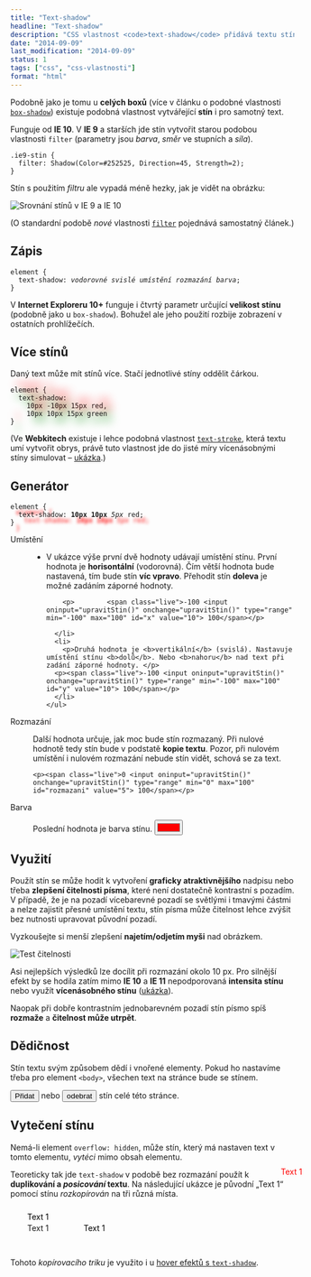 ```yaml
---
title: "Text-shadow"
headline: "Text-shadow"
description: "CSS vlastnost <code>text-shadow</code> přidává textu stín."
date: "2014-09-09"
last_modification: "2014-09-09"
status: 1
tags: ["css", "css-vlastnosti"]
format: "html"
---
```


<p>Podobně jako je tomu u <b>celých boxů</b> (více v článku o podobné vlastnosti <a href="/box-shadow"><code>box-shadow</code></a>) existuje podobná vlastnost vytvářející <b>stín</b> i pro samotný text.</p>

<p>Funguje od <b>IE 10</b>. V <b>IE 9</b> a starších jde stín vytvořit starou podobou vlastnosti <code>filter</code> (parametry jsou <i>barva</i>, <i>směr</i> ve stupních a <i>síla</i>).</p>

<pre><code>.ie9-stin {
  filter: Shadow(Color=#252525, Direction=45, Strength=2);
}</code></pre>

<p>Stín s použitím <i>filtru</i> ale vypadá méně hezky, jak je vidět na obrázku:</p>

<p><img src="/files/text-shadow/srovnani.png" alt="Srovnání stínů v IE 9 a IE 10" class="border"></p>

<p>(O standardní podobě <i>nové</i> vlastnosti <a href="/filter"><code>filter</code></a> pojednává samostatný článek.)</p>

<h2 id="zapis">Zápis</h2>

<pre><code>element {
  text-shadow: <i>vodorovné</i> <i>svislé umístění</i> <i>rozmazání</i> <i>barva</i>;
}</code></pre>

<p>V <b>Internet Exploreru 10+</b> funguje i čtvrtý parametr určující <b>velikost stínu</b> (podobně jako u <code>box-shadow</code>). Bohužel ale jeho použití rozbije zobrazení v ostatních prohlížečích.</p>

<h2 id="vice-stinu">Více stínů</h2>

<p>Daný text může mít stínů více. Stačí jednotlivé stíny oddělit čárkou.</p>

<pre style="overflow: visible; text-shadow: 
    10px -10px 15px red,
    10px 10px 15px green"><code>element {
  text-shadow: 
    10px -10px 15px red,
    10px 10px 15px green
}</code></pre>

<p>(Ve <b>Webkitech</b> existuje i lehce podobná vlastnost <a href="/text-stroke"><code>text-stroke</code></a>, která textu umí vytvořit obrys, právě tuto vlastnost jde do jisté míry vícenásobnými stíny simulovat – <a href="http://kod.djpw.cz/xmfb">ukázka</a>.)</p>


<h2 id="generator">Generátor</h2>
<pre id="test" style="text-shadow: 10px 10px 5px red; overflow: visible"><code>element {
  text-shadow: <span id="test-css"><b>10px 10px</b> <i>5px</i> red</span>;
}</code></pre>

<script>
  function el(id) {
    return document.getElementById(id);
  }
  function upravitStin() {
    var css = el("x").value + "px " + el("y").value + "px " + el("rozmazani").value + "px " + /*el("velikost").value + "px " +*/ el("barva").value;
    el("test").style.textShadow = css;
    el("test-css").innerHTML = css;
  }
</script>

<dl>
  
 
  <dt id="offset">Umístění</dt>
  <dd>  
    <ul>
      <li>
        <p>V ukázce výše první dvě hodnoty udávají umístění stínu. První hodnota je <b>horisontální</b> (vodorovná). Čím větší hodnota bude nastavená, tím bude stín <b>víc vpravo</b>. Přehodit stín <b>doleva</b> je možné zadáním záporné hodnoty.
        </p>
        
        <p>        <span class="live">-100 <input oninput="upravitStin()" onchange="upravitStin()" type="range" min="-100" max="100" id="x" value="10"> 100</span></p>
        
      </li>
      <li>
        <p>Druhá hodnota je <b>vertikální</b> (svislá). Nastavuje umístění stínu <b>dolů</b>. Nebo <b>nahoru</b> nad text při zadání záporné hodnoty. </p>
      <p><span class="live">-100 <input oninput="upravitStin()" onchange="upravitStin()" type="range" min="-100" max="100" id="y" value="10"> 100</span></p>
      </li>
    </ul>
  </dd>
  
  <dt id="blur">Rozmazání</dt>
  <dd>
    <p>Další hodnota určuje, jak moc bude stín rozmazaný. Při nulové hodnotě tedy stín bude v podstatě <b>kopie textu</b>. Pozor, při nulovém umístění i nulovém rozmazání nebude stín vidět, schová se za text. 
    </p>
    
    <p><span class="live">0 <input oninput="upravitStin()" onchange="upravitStin()" type="range" min="0" max="100" id="rozmazani" value="5"> 100</span></p>
    
  </dd>
  <!--
  <dt id="spread">Velikost</dt>
  <dd>
    <p>Dokáže roztáhnout stín všemi směry. Funkční pouze v <b>IE</b>. </p>
    <p><span class="live">0 <input oninput="upravitStin()" onchange="upravitStin()" type="range" min="0" max="100" id="velikost" value="0"> 100</span></p>
  </dd>
  -->
  <dt id="color">Barva</dt>
  <dd>
    <p>Poslední hodnota je barva stínu. <span class="live"><input oninput="upravitStin()" onchange="upravitStin()" type="color" value="#ff0000" id="barva"></span></p>    
  </dd>
</dl>


<h2 id="vyuziti">Využití</h2>

<p>Použít stín se může hodit k vytvoření <b>graficky atraktivnějšího</b> nadpisu nebo třeba <b>zlepšení čitelnosti písma</b>, které není dostatečně kontrastní s pozadím. V případě, že je na pozadí vícebarevné pozadí se světlými i tmavými částmi a nelze zajistit přesné umístění textu, stín písma může čitelnost lehce zvýšit bez nutnosti upravovat původní pozadí.</p>

<p>Vyzkoušejte si menší zlepšení <b>najetím/odjetím myši</b> nad obrázkem.</p>

<div class="live">
  <img src="/files/text-shadow/horsi.jpg" onmouseover="this.src=this.src.replace('horsi','lepsi')" onmouseout="this.src=this.src.replace('lepsi','horsi')" alt="Test čitelnosti">
</div>

<!-- Ukázka: http://kod.djpw.cz/pmfb -->

<p>Asi nejlepších výsledků lze docílit při rozmazání okolo 10 px. Pro silnější efekt by se hodila zatím mimo <b>IE 10</b> a <b>IE 11</b> nepodporovaná <b>intensita stínu</b> nebo využít <b>vícenásobného stínu</b> (<a href="http://kod.djpw.cz/anfb">ukázka</a>).</p>

<p>Naopak při dobře kontrastním jednobarevném pozadí stín písmo spíš <b>rozmaže</b> a <b>čitelnost může utrpět</b>.</p>


<h2 id="dedicnost">Dědičnost</h2>

<p>Stín textu svým způsobem dědí i vnořené elementy. Pokud ho nastavíme třeba pro element <code>&lt;body></code>, všechen text na stránce bude se stínem.</p>

<p><button onclick='document.body.style.textShadow = "10px 10px 5px #0D6AB7"'>Přidat</button> nebo <button onclick='document.body.style.textShadow = ""'>odebrat</button> stín celé této stránce.</p>

<h2 id="overflow">Vytečení stínu</h2>

<p>Nemá-li element <code>overflow: hidden</code>, může stín, který má nastaven text v tomto elementu, <i>vytéci</i> mimo obsah elementu.</p>

<p>Teoreticky tak jde <code>text-shadow</code> v podobě bez rozmazání použít k <b>duplikování a <i>posicování</i> textu</b>. Na následující ukázce je původní „Text 1“ pomocí stínu <i>rozkopírován</i> na tři různá místa.</p>

<div class="live">
  <span style="padding: 30px; display: inline-block; text-shadow: 100px 0px 0 #000, 0px -20px 0 #000, 450px -100px 0 red">Text 1</span>
</div>

<p>Tohoto <i>kopírovacího</i> <i>triku</i> je využito i u <a href="/hover-efekty-text-shadow">hover efektů s <code>text-shadow</code></a>.</p>